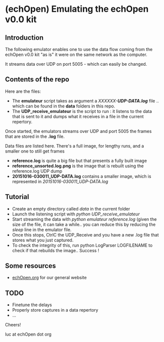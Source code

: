 # (echOpen) Emulating the echOpen v0.0 kit

## Introduction

The following emulator enables one to use the data flow coming from the echOpen v0.0 kit "as is" it were on the same network as the computer.

It streams data over UDP on port 5005 - which can easily be changed.



## Contents of the repo

Here are the files:
* The __emulateur__ script takes as argument a _XXXXXX-___UDP-DATA.log____ file .. which can be found in the __data__ folders in this repo.
* The __UDP_receive_emulateur__ is the script to run : it listens to the data that is sent to it and dumps what it receives in a file in the current repertory.

Once started, the emulators streams over UDP and port 5005 the frames that are stored in the __.log__ file.

Data files are listed here. There's a full image, for lengthy runs, and a smaller one to still get frames

* __reference.log__ is quite a big file but that presents a fully built image
* __reference_unsorted.log.png__ is the image that is rebuilt using the reference.log UDP dump
* __20151016-030011_UDP-DATA.log__ contains a smaller image, which is represented in _20151016-030011_UDP-DATA.log_

## Tutorial

* Create an empty directory called _data_ in the current folder
* Launch the listening script with _python UDP_receive_emulateur_
* Start streaming the data with _python emulateur reference.log_ (given the size of the file, it can take a while.. you can reduce this by reducing the _sleep_ line in the emulator file.
* Once this stops, CtrlC the UDP_Receive and you have a new .log file that stores what you just captured.
* To check the integrity of this, run python LogParser LOGFILENAME to check if that rebuilds the image.. Success !

## Some resources

 * [echOpen.org](http://echopen.org) for our general website

## TODO
* Finetune the delays
* Properly store captures in a data repertory
* ...

Cheers!

luc at echOpen dot org

